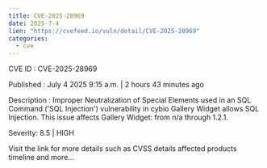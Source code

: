 ```yaml
--- 
title: CVE-2025-28969
date: 2025-7-4
lien: "https://cvefeed.io/vuln/detail/CVE-2025-28969"
categories:
  - cve
---
```


CVE ID : CVE-2025-28969

Published :  July 4
2025
9:15 a.m. | 2 hours
43 minutes ago

Description : Improper Neutralization of Special Elements used in an SQL Command ('SQL Injection') vulnerability in cybio Gallery Widget allows SQL Injection. This issue affects Gallery Widget: from n/a through 1.2.1.

Severity: 8.5 | HIGH

Visit the link for more details
such as CVSS details
affected products
timeline
and more...
